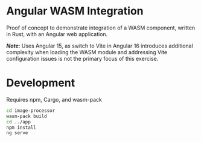 # Angular WASM Integration

Proof of concept to demonstrate integration of a WASM component, written in Rust, with an Angular web application.

***Note***: Uses Angular 15, as switch to Vite in Angular 16 introduces additional complexity when loading the WASM module and addressing Vite configuration issues is not the primary focus of this exercise.


# Development

Requires npm, Cargo, and wasm-pack

```sh
cd image-processor
wasm-pack build
cd ../app
npm install
ng serve
```
